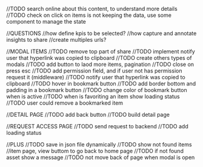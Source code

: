 //TODO search online about this content, to understand more details
//TODO check on click on items is not keeping the data, use some component to manage the state

//QUESTIONS
//how define kpis to be selected?
//how capture and annotate insights to share
//create multiples urls?

//MODAL ITEMS
//TODO remove top part of share
//TODO implement notify user that hyperlink was copied to clipboard
//TODO create others types of modals
//TODO add button to laod more items, pagination
//TODO close on press esc
//TODO add permission field, and if user not has permission request it (middleware)
//TODO notify user that hyperlink was copied to clipboard
//TODO hover in bookmark button
//TODO add border bottom and padding in a bookmark button
//TODO change color of bookmark button when is active
//TODO when is favoriting an item show loading status
//TODO user could remove a bookmarked item

//DETAIL PAGE
//TODO add back button
//TODO build detail page

//REQUEST ACCESS PAGE
//TODO send request to backend
//TODO add loading status

//PLUS
//TODO save in json file dynamically
//TODO show not found items
//item page, view buttom to go back to home page
//TODO if not found asset show a message
//TODO not move back of page when modal is open
